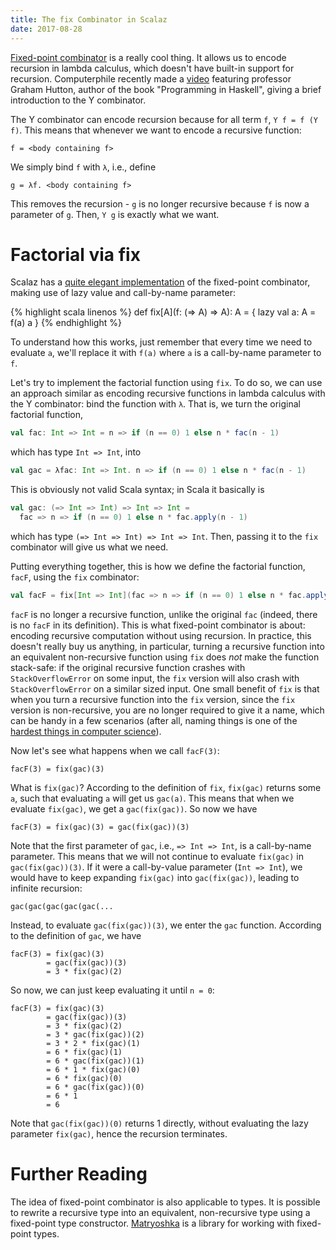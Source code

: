 ```yaml
---
title: The fix Combinator in Scalaz
date: 2017-08-28
---
```


[Fixed-point combinator](https://en.wikipedia.org/wiki/Fixed-point_combinator) is a really cool thing. It allows us to encode recursion in lambda calculus, which doesn't have built-in support for recursion. Computerphile recently made a [video](https://www.youtube.com/watch?v=9T8A89jgeTI) featuring professor Graham Hutton, author of the book "Programming in Haskell", giving a brief introduction to the Y combinator.

The Y combinator can encode recursion because for all term `f`, `Y f = f (Y f)`. This means that whenever we want to encode a recursive function:

```
f = <body containing f>
```

We simply bind `f` with `λ`, i.e., define

```
g = λf. <body containing f>
```
This removes the recursion - `g` is no longer recursive because `f` is now a parameter of `g`. Then, `Y g` is exactly what we want.

# Factorial via fix

Scalaz has a [quite elegant implementation](https://github.com/scalaz/scalaz/blob/02f50d88fa9f8e8f83b99d33a3216b56137872f8/core/src/main/scala/scalaz/std/Function.scala#L309) of the fixed-point combinator, making use of lazy value and call-by-name parameter:

{% highlight scala linenos %}
def fix[A](f: (=> A) => A): A = {
  lazy val a: A = f(a)
  a
}
{% endhighlight %}

To understand how this works, just remember that every time we need to evaluate `a`, we'll replace it with `f(a)` where `a` is a call-by-name parameter to `f`.

Let's try to implement the factorial function using `fix`. To do so, we can use an approach similar as encoding recursive functions in lambda calculus with the Y combinator: bind the function with `λ`. That is, we turn the original factorial function,

```scala
val fac: Int => Int = n => if (n == 0) 1 else n * fac(n - 1)
```
which has type `Int => Int`, into


```scala
val gac = λfac: Int => Int. n => if (n == 0) 1 else n * fac(n - 1)
```
This is obviously not valid Scala syntax; in Scala it basically is

```scala
val gac: (=> Int => Int) => Int => Int =
  fac => n => if (n == 0) 1 else n * fac.apply(n - 1)
```
which has type `(=> Int => Int) => Int => Int`. Then, passing it to the `fix` combinator will give us what we need.

Putting everything together, this is how we define the factorial function, `facF`, using the `fix` combinator:

```scala
val facF = fix[Int => Int](fac => n => if (n == 0) 1 else n * fac.apply(n - 1))
```

`facF` is no longer a recursive function, unlike the original `fac` (indeed, there is no `facF` in its definition). This is what fixed-point combinator is about: encoding recursive computation without using recursion. In practice, this doesn't really buy us anything, in particular, turning a recursive function into an equivalent non-recursive function using `fix` does *not* make the function stack-safe: if the original recursive function crashes with `StackOverflowError` on some input, the `fix` version will also crash with `StackOverflowError` on a similar sized input. One small benefit of `fix` is that when you turn a recursive function into the `fix` version, since the `fix` version is non-recursive, you are no longer required to give it a name, which can be handy in a few scenarios (after all, naming things is one of the [hardest things in computer science](https://twitter.com/codinghorror/status/506010907021828096)). 

Now let's see what happens when we call `facF(3)`:

```
facF(3) = fix(gac)(3)
```

What is `fix(gac)`? According to the definition of `fix`, `fix(gac)` returns some `a`, such that evaluating `a` will get us `gac(a)`. This means that when we evaluate `fix(gac)`, we get a `gac(fix(gac))`. So now we have

```
facF(3) = fix(gac)(3) = gac(fix(gac))(3)
```

Note that the first parameter of `gac`, i.e., `=> Int => Int`, is a call-by-name parameter. This means that we will not continue to evaluate `fix(gac)` in `gac(fix(gac))(3)`. If it were a call-by-value parameter (`Int => Int`), we would have to keep expanding `fix(gac)` into `gac(fix(gac))`, leading to infinite recursion:

```
gac(gac(gac(gac(gac(...
```

Instead, to evaluate `gac(fix(gac))(3)`, we enter the `gac` function. According to the definition of `gac`, we have

```
facF(3) = fix(gac)(3)
        = gac(fix(gac))(3)
        = 3 * fix(gac)(2)
```

So now, we can just keep evaluating it until `n = 0`:

```
facF(3) = fix(gac)(3)
        = gac(fix(gac))(3)
        = 3 * fix(gac)(2)
        = 3 * gac(fix(gac))(2)
        = 3 * 2 * fix(gac)(1)
        = 6 * fix(gac)(1)
        = 6 * gac(fix(gac))(1)
        = 6 * 1 * fix(gac)(0)
        = 6 * fix(gac)(0)
        = 6 * gac(fix(gac))(0)
        = 6 * 1
        = 6
```

Note that `gac(fix(gac))(0)` returns 1 directly, without evaluating the lazy parameter `fix(gac)`, hence the recursion terminates.

# Further Reading

The idea of fixed-point combinator is also applicable to types. It is possible to rewrite a recursive type into an equivalent, non-recursive type using a fixed-point type constructor. [Matryoshka](https://github.com/slamdata/matryoshka) is a library for working with fixed-point types.

